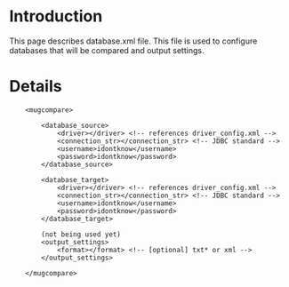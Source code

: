 # Introduction #

This page describes database.xml file. This file is used to configure databases that will be compared and output settings.


# Details #

```
    <mugcompare>

        <database_source>
            <driver></driver> <!-- references driver_config.xml -->
            <connection_str></connection_str> <!-- JDBC standard -->
            <username>idontknow</username>
            <password>idontknow</password>
        </database_source>

        <database_target>
            <driver></driver> <!-- references driver_config.xml -->
            <connection_str></connection_str> <!-- JDBC standard -->
            <username>idontknow</username>
            <password>idontknow</password>
        </database_target>

        (not being used yet)
        <output_settings>
            <format></format> <!-- [optional] txt* or xml -->
        </output_settings>

    </mugcompare>
```